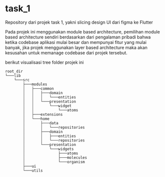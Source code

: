 # task_1

Repository dari projek task 1, yakni slicing design UI dari figma ke Flutter

Pada projek ini menggunakan module based architecture, pemilihan module based architecture sendiri berdasarkan dari pengalaman pribadi bahwa ketika codebase aplikasi mulai besar dan mempunyai fitur yang mulai banyak, jika projek menggunakan layer based architecture maka akan kesusahan untuk memanage codebase dari projek tersebut.

berikut visualisasi tree folder projek ini

```shell
root_dir
└───lib
    └───src
        ├───modules
        │   ├───common
        │   │   ├───domain
        │   │   │   └───entities
        │   │   └───presentation
        │   │       └───widget
        │   │           └───atoms
        │   ├───extensions
        │   └───home
        │       ├───data
        │       │   └───repositories
        │       ├───domain
        │       │   ├───entities
        │       │   └───repositories
        │       └───presentation
        │           └───widgets
        │               ├───atoms
        │               ├───molecules
        │               └───organism
        ├───ui
        └───utils
```
